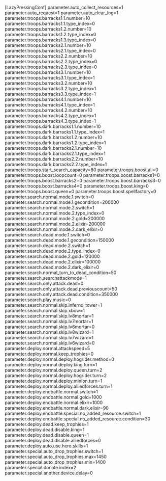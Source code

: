 [LazyPressingConf]
parameter.auto_collect_resources=1
parameter.auto_request=1
parameter.auto_clear_log=1
parameter.troops.barracks1.1.number=10
parameter.troops.barracks1.1.type_index=0
parameter.troops.barracks1.2.number=10
parameter.troops.barracks1.2.type_index=0
parameter.troops.barracks1.3.type_index=0
parameter.troops.barracks2.1.number=10
parameter.troops.barracks2.1.type_index=0
parameter.troops.barracks2.2.number=10
parameter.troops.barracks2.2.type_index=0
parameter.troops.barracks2.3.type_index=0
parameter.troops.barracks3.1.number=10
parameter.troops.barracks3.1.type_index=1
parameter.troops.barracks3.2.number=10
parameter.troops.barracks3.2.type_index=1
parameter.troops.barracks3.3.type_index=1
parameter.troops.barracks4.1.number=10
parameter.troops.barracks4.1.type_index=1
parameter.troops.barracks4.2.number=10
parameter.troops.barracks4.2.type_index=1
parameter.troops.barracks4.3.type_index=1
parameter.troops.dark.barracks1.1.number=10
parameter.troops.dark.barracks1.1.type_index=1
parameter.troops.dark.barracks1.2.number=10
parameter.troops.dark.barracks1.2.type_index=1
parameter.troops.dark.barracks2.1.number=10
parameter.troops.dark.barracks2.1.type_index=1
parameter.troops.dark.barracks2.2.number=10
parameter.troops.dark.barracks2.2.type_index=1
parameter.troops.start_search_capacity=80
parameter.troops.boost.all=0
parameter.troops.boost.loopcount=0
parameter.troops.boost.barracks1=0
parameter.troops.boost.barracks2=0
parameter.troops.boost.barracks3=0
parameter.troops.boost.barracks4=0
parameter.troops.boost.king=0
parameter.troops.boost.queen=0
parameter.troops.boost.spellfactory=0
parameter.search.normal.mode.1.switch=0
parameter.search.normal.mode.1.gecondition=200000
parameter.search.normal.mode.2.switch=1
parameter.search.normal.mode.2.type_index=0
parameter.search.normal.mode.2.gold=200000
parameter.search.normal.mode.2.elixir=200000
parameter.search.normal.mode.2.dark_elixir=0
parameter.search.dead.mode.1.switch=0
parameter.search.dead.mode.1.gecondition=150000
parameter.search.dead.mode.2.switch=1
parameter.search.dead.mode.2.type_index=0
parameter.search.dead.mode.2.gold=120000
parameter.search.dead.mode.2.elixir=100000
parameter.search.dead.mode.2.dark_elixir=0
parameter.search.normal_turn_to_dead_condition=50
parameter.search.searchattackmode=1
parameter.search.only.attack.dead=0
parameter.search.only.attack.dead.previouscount=50
parameter.search.only.attack.dead.condition=350000
parameter.search.play.music=0
parameter.search.normal.skip.inferno_tower=1
parameter.search.normal.skip.xbow=1
parameter.search.normal.skip.lv8mortar=1
parameter.search.normal.skip.lv7mortar=1
parameter.search.normal.skip.lv6mortar=0
parameter.search.normal.skip.lv8wizard=1
parameter.search.normal.skip.lv7wizard=1
parameter.search.normal.skip.lv6wizard=0
parameter.deploy.normal.attackspeed=5
parameter.deploy.normal.keep_trophies=0
parameter.deploy.normal.deploy.hogrider.method=0
parameter.deploy.normal.deploy.king.turn=1
parameter.deploy.normal.deploy.queen.turn=2
parameter.deploy.normal.deploy.hogrider.turn=2
parameter.deploy.normal.deploy.minion.turn=1
parameter.deploy.normal.deploy.alliedforces.turn=1
parameter.deploy.endbattle.normal.switch=1
parameter.deploy.endbattle.normal.gold=1000
parameter.deploy.endbattle.normal.elixir=1000
parameter.deploy.endbattle.normal.dark.elixir=90
parameter.deploy.endbattle.special.no_added_resource.switch=1
parameter.deploy.endbattle.special.no_added_resource.condition=30
parameter.deploy.dead.keep_trophies=1
parameter.deploy.dead.disable.king=1
parameter.deploy.dead.disable.queen=1
parameter.deploy.dead.disable.alliedforces=0
parameter.deploy.auto.use.hero.skills=1
parameter.special.auto_drop_trophies.switch=1
parameter.special.auto_drop_trophies.max=1450
parameter.special.auto_drop_trophies.min=1400
parameter.special.donate.index=2
parameter.special.another.device.delay=0
